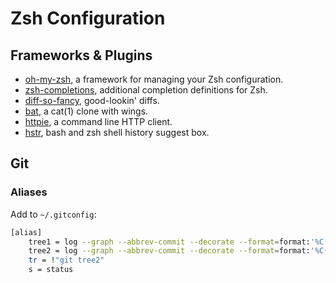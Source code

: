 # Zsh Configuration

## Frameworks & Plugins

* [oh-my-zsh](https://github.com/robbyrussell/oh-my-zsh), a framework for managing your Zsh configuration.
* [zsh-completions](https://github.com/zsh-users/zsh-completions), additional completion definitions for Zsh.
* [diff-so-fancy](https://github.com/so-fancy/diff-so-fancy), good-lookin' diffs.
* [bat](https://github.com/sharkdp/bat), a cat(1) clone with wings.
* [httpie](https://httpie.org), a command line HTTP client.
* [hstr](https://github.com/dvorka/hstr), bash and zsh shell history suggest box.

## Git

### Aliases

Add to `~/.gitconfig`:

```bash
[alias]
    tree1 = log --graph --abbrev-commit --decorate --format=format:'%C(bold blue)%h%C(reset) - %C(bold green)(%ar)%C(reset) %C(white)%s%C reset) %C(dim white)- %an%C(reset)%C(bold yellow)%d%C(reset)' --all
    tree2 = log --graph --abbrev-commit --decorate --format=format:'%C(bold red)%h%C(reset) - %C(bold green)%s%C(reset) %C(bold blue)(%ar)%C(reset)%C(bold yellow)%d%C(reset)%n''%C(dim white){ Author: %C(reset)%C(white)%an%C(dim white), Email: %C(reset)%C(white)%ae%C(dim white), Date: %C(reset)%C(white)%cd%C(dim white) }%C(reset)' --all
    tr = !"git tree2"
    s = status
```
